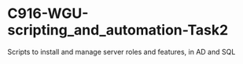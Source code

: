 # C916-WGU-scripting_and_automation-Task2
Scripts to install and manage server roles and features, in AD and SQL

